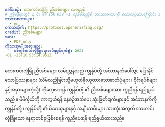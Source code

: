 ```yaml
---
ခေါင်းစဉ်: ဘေးကင်းလုံခြုံ ညီအစ်မများ လမ်းညွှန်
# ဤနေရာတွင် ၎ င်း ၏ ISO 639 -1 ကုဒ်မထည့်မီ ဘာသာစကားကို ထောက်ပံ့ထားကြောင်း အတည်ပြုပါ ။ နိုင်ငံကုဒ်မရှိဘဲ MS_MY အစား MS ။
ဘာသာစကားများ:
  - en
ဝက်ဘ်ဆိုက်: https://protocol.openbriefing.org/
credit: ညီအစ်မများ
အလံ:
  - PDF only
ကိုသာအမျိုးအစားများ:
  - ဒစ်ဂျစ်တယ်လုံခြုံရေးလမ်းညွှန်ရက်စွဲ: 2023
-01 -25T10:53:14.951Z
--- 
```

ဘေးကင်းလုံခြုံ ညီအစ်မများ လမ်းညွှန်သည် ကျွန်ုပ်တို့ အင်တာနက်ပေါ်တွင် ပြေးနိုင်သောပြဿနာများ (လိမ်လည်ခြင်းသို့မဟုတ်ခိုးယူထားသောဓာတ်ပုံများ ၊ ဗိုင်းရပ်စ်များနှင့်အမှားများကဲ့သို့) ကိုလေ့လာရန် ကျွန်ုပ်တို့ ၏ ညီအစ်မများအား ကူညီရန် ရည်ရွယ်သည် ။ မိမိကိုယ်ကို ကာကွယ်ရန် နေ့စဉ်အသိပေး ဆုံးဖြတ်ချက်များနှင့် အင်တာနက်ကို ကျွန်ုပ်တို့ ၊ ကျွန်ုပ်တို့ ၏ မိသားစုများနှင့် အမျိုးသမီးများ အားလုံးအတွက် ဘေးကင်းလုံခြုံသော နေရာတစ်ခုဖြစ်စေရန် ကူညီပေးရန် ရည်ရွယ်ထားသည်။